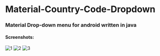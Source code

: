 # Material-Country-Code-Dropdown

### Material Drop-down menu for android written in java

#### Screenshots:

![1][1]
![2][2]
![3][3]

[1]: https://mrwhoknows.com/1.png
[2]: https://mrwhoknows.com/2.png
[3]: https://mrwhoknows.com/3.png
